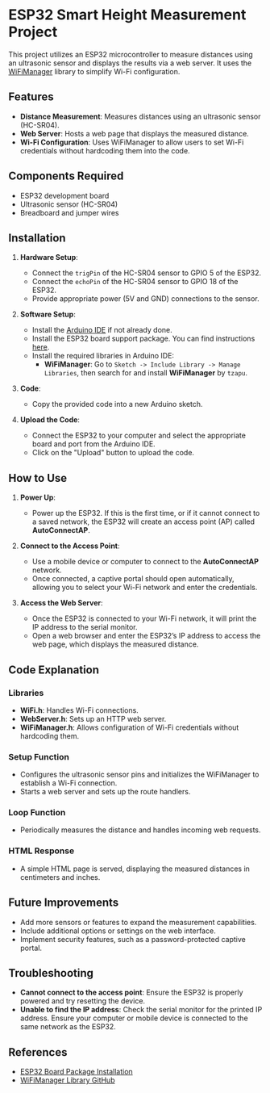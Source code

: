 # ESP32 Smart Height Measurement Project

This project utilizes an ESP32 microcontroller to measure distances using an ultrasonic sensor and displays the results via a web server. It uses the [WiFiManager](https://github.com/tzapu/WiFiManager) library to simplify Wi-Fi configuration.

## Features
- **Distance Measurement**: Measures distances using an ultrasonic sensor (HC-SR04).
- **Web Server**: Hosts a web page that displays the measured distance.
- **Wi-Fi Configuration**: Uses WiFiManager to allow users to set Wi-Fi credentials without hardcoding them into the code.

## Components Required
- ESP32 development board
- Ultrasonic sensor (HC-SR04)
- Breadboard and jumper wires

## Installation
1. **Hardware Setup**:
   - Connect the `trigPin` of the HC-SR04 sensor to GPIO 5 of the ESP32.
   - Connect the `echoPin` of the HC-SR04 sensor to GPIO 18 of the ESP32.
   - Provide appropriate power (5V and GND) connections to the sensor.

2. **Software Setup**:
   - Install the [Arduino IDE](https://www.arduino.cc/en/software) if not already done.
   - Install the ESP32 board support package. You can find instructions [here](https://docs.espressif.com/projects/arduino-esp32/en/latest/installing.html).
   - Install the required libraries in Arduino IDE:
     - **WiFiManager**: Go to `Sketch -> Include Library -> Manage Libraries`, then search for and install **WiFiManager** by `tzapu`.

3. **Code**:
   - Copy the provided code into a new Arduino sketch.

4. **Upload the Code**:
   - Connect the ESP32 to your computer and select the appropriate board and port from the Arduino IDE.
   - Click on the "Upload" button to upload the code.

## How to Use
1. **Power Up**:
   - Power up the ESP32. If this is the first time, or if it cannot connect to a saved network, the ESP32 will create an access point (AP) called **AutoConnectAP**.
   
2. **Connect to the Access Point**:
   - Use a mobile device or computer to connect to the **AutoConnectAP** network.
   - Once connected, a captive portal should open automatically, allowing you to select your Wi-Fi network and enter the credentials.

3. **Access the Web Server**:
   - Once the ESP32 is connected to your Wi-Fi network, it will print the IP address to the serial monitor.
   - Open a web browser and enter the ESP32’s IP address to access the web page, which displays the measured distance.

## Code Explanation
### Libraries
- **WiFi.h**: Handles Wi-Fi connections.
- **WebServer.h**: Sets up an HTTP web server.
- **WiFiManager.h**: Allows configuration of Wi-Fi credentials without hardcoding them.

### Setup Function
- Configures the ultrasonic sensor pins and initializes the WiFiManager to establish a Wi-Fi connection.
- Starts a web server and sets up the route handlers.

### Loop Function
- Periodically measures the distance and handles incoming web requests.

### HTML Response
- A simple HTML page is served, displaying the measured distances in centimeters and inches.

## Future Improvements
- Add more sensors or features to expand the measurement capabilities.
- Include additional options or settings on the web interface.
- Implement security features, such as a password-protected captive portal.

## Troubleshooting
- **Cannot connect to the access point**: Ensure the ESP32 is properly powered and try resetting the device.
- **Unable to find the IP address**: Check the serial monitor for the printed IP address. Ensure your computer or mobile device is connected to the same network as the ESP32.

## References
- [ESP32 Board Package Installation](https://docs.espressif.com/projects/arduino-esp32/en/latest/installing.html)
- [WiFiManager Library GitHub](https://github.com/tzapu/WiFiManager)

